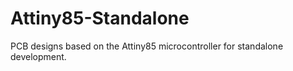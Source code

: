 # Attiny85-Standalone
PCB designs based on the Attiny85 microcontroller for standalone development.
